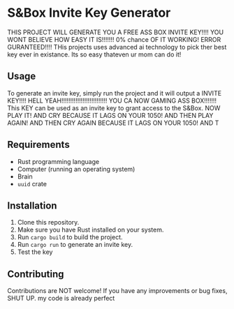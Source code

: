 # S&Box Invite Key Generator
THIS PROJECT WILL GENERATE YOU A FREE ASS BOX INVITE KEY!!!! YOU WONT BELIEVE HOW EASY IT IS!!!!!!! 0% chance OF IT WORKING! ERROR GURANTEED!!!!
THis projects uses advanced ai technology to pick ther best key ever in existance. Its so easy thateven ur mom can do it!
## Usage
To generate an invite key, simply run the project and it will output a INVITE KEY!!!! HELL YEAH!!!!!!!!!!!!!!!!!!!!!!!!!! YOU CA NOW GAMING ASS BOX!!!!!!! This KEY can be used as an invite key to grant access to the S&Box. NOW PLAY IT! AND CRY BECAUSE IT LAGS ON YOUR 1050! AND THEN PLAY AGAIN! AND THEN CRY AGAIN BECAUSE IT LAGS ON YOUR 1050! AND T
## Requirements
- Rust programming language
- Computer (running an operating system)
- Brain
- `uuid` crate
## Installation
1. Clone this repository.
2. Make sure you have Rust installed on your system.
3. Run `cargo build` to build the project.
4. Run `cargo run` to generate an invite key.
5. Test the key
## Contributing
Contributions are NOT welcome! If you have any improvements or bug fixes, SHUT UP. my code is already perfect
